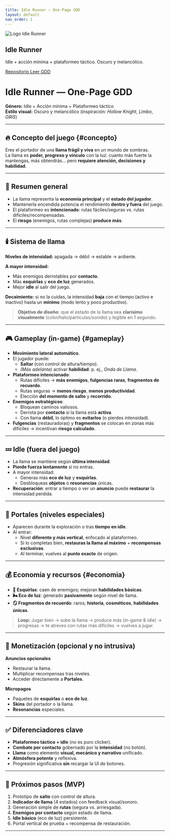 ```yaml
---
title: Idle Runner — One-Page GDD
layout: default
nav_order: 1
---
```


<!-- Menú de iconos fijo (atajos a secciones) -->
<nav class="quickbar" aria-label="Accesos rápidos">
  <a href="#gdd" title="Inicio"><i class="ri-home-5-line"></i></a>
  <a href="#concepto" title="Concepto"><i class="ri-fire-fill"></i></a>
  <a href="#gameplay" title="Gameplay"><i class="ri-gamepad-line"></i></a>
  <a href="#economia" title="Economía"><i class="ri-coins-line"></i></a>
  <a href="https://github.com/mj-developers/idle" target="_blank" rel="noopener" title="Repositorio">
    <i class="ri-github-fill"></i>
  </a>
</nav>

<!-- HERO -->
<section class="hero">
  <div class="hero__content">
    <img class="hero__logo" src="{{ '/assets/images/logo.png' | relative_url }}" alt="Logo Idle Runner" onerror="this.style.display='none'">
    <h1>Idle Runner</h1>
    <p class="hero__tagline">Idle + acción mínima + plataformeo táctico. Oscuro y melancólico.</p>
    <div class="hero__ctas">
      <a class="btn btn--primary" href="https://github.com/mj-developers/idle" target="_blank" rel="noopener">
        <i class="ri-github-fill"></i> Repositorio
      </a>
      <a class="btn" href="#gdd"><i class="ri-file-text-line"></i> Leer GDD</a>
    </div>
  </div>
</section>

<div id="gdd"></div>

# Idle Runner — One-Page GDD

**Género:** Idle + Acción mínima + Plataformeo táctico  
**Estilo visual:** Oscuro y melancólico (inspiración: *Hollow Knight*, *Limbo*, *GRIS*)

---

## 🔥 Concepto del juego {#concepto}
Eres el portador de una **llama frágil y viva** en un mundo de sombras.  
La llama es **poder, progreso y vínculo** con la luz: cuanto más fuerte la mantengas, más obtendrás… pero **requiere atención, decisiones y habilidad**.

---

## 🧩 Resumen general
- La llama representa la **economía principal** y el **estado del jugador**.
- Mantenerla encendida potencia el rendimiento **dentro y fuera** del juego.
- El plataformeo es **intencionado**: rutas fáciles/seguras vs. rutas difíciles/recompensadas.
- El **riesgo** (enemigos, rutas complejas) **produce más**.

---

## 🕯️ Sistema de llama
**Niveles de intensidad:** apagada → débil → estable → ardiente.

**A mayor intensidad:**
- Más enemigos derrotables por **contacto**.
- Más **esquirlas** y **eco de luz** generados.
- Mejor **idle** al salir del juego.

**Decaimiento:** si no la cuidas, la intensidad **baja** con el tiempo (activo e inactivo) hasta un **mínimo** (modo lento y poco productivo).

> **Objetivo de diseño:** que el estado de la llama sea **clarísimo visualmente** (color/halo/partículas/sonido) y legible en 1 segundo.

---

## 🎮 Gameplay (in-game) {#gameplay}
- **Movimiento lateral automático**.
- El jugador puede:
  - **Saltar** (con control de altura/tiempo).
  - *(Más adelante)* activar **habilidad**: p. ej., *Onda de Llama*.
- **Plataformeo intencionado**:
  - Rutas difíciles → **más enemigos**, **fulgencias raras**, **fragmentos de recuerdo**.
  - Rutas seguras → **menos riesgo**, **menos productividad**.
  - Elección **del momento de salto** y **recorrido**.
- **Enemigos estratégicos**:
  - Bloquean caminos valiosos.
  - Derrota por **contacto** si la llama está **activa**.
  - Con llama **débil**, lo óptimo es **evitarlos** (o pierdes intensidad).
- **Fulgencias** (restauradoras) y **fragmentos** se colocan en zonas más difíciles → incentivan **riesgo calculado**.

---

## 💤 Idle (fuera del juego)
- La llama se mantiene según **última intensidad**.
- **Pierde fuerza lentamente** si no entras.
- A mayor intensidad:
  - Generas más **eco de luz** y **esquirlas**.
  - Desbloqueas **objetos** o **resonancias** únicas.
- **Recuperación**: entrar a tiempo o ver un **anuncio** puede **restaurar** la intensidad perdida.

---

## 🚪 Portales (niveles especiales)
- Aparecen durante la exploración o tras **tiempo en idle**.
- Al entrar:
  - Nivel **diferente y más vertical**, enfocado al plataformeo.
  - Si lo completas bien, **restauras la llama al máximo** + **recompensas exclusivas**.
  - Al terminar, vuelves al **punto exacto** de origen.

---

## 💰 Economía y recursos {#economia}
- **🧿 Esquirlas**: caen de enemigos; mejoran **habilidades básicas**.
- **🌬️ Eco de luz**: generado **pasivamente** según nivel de llama.
- **🪞 Fragmentos de recuerdo**: raros; **historia**, **cosméticos**, **habilidades únicas**.

> **Loop:** Jugar bien → sube la llama → produce más (in-game & idle) → progresas → te atreves con rutas más difíciles → vuelves a jugar.

---

## 🛒 Monetización (opcional y no intrusiva)
**Anuncios opcionales**
- Restaurar la llama.
- Multiplicar recompensas tras niveles.
- Acceder directamente a **Portales**.

**Micropagos**
- Paquetes de **esquirlas** o **eco de luz**.
- **Skins** del portador o la llama.
- **Resonancias** especiales.

---

## ✅ Diferenciadores clave
- **Plataformeo táctico + idle** (no es puro clicker).
- **Combate por contacto** gobernado por la **intensidad** (no botón).
- **Llama** como elemento **visual, mecánico y narrativo** unificado.
- **Atmósfera potente** y reflexiva.
- Progresión significativa **sin** recargar la UI de botones.

---

## 🔭 Próximos pasos (MVP)
1. Prototipo de **salto** con control de altura.
2. **Indicador de llama** (4 estados) con feedback visual/sonoro.
3. Generación simple de **rutas** (segura vs. arriesgada).
4. **Enemigos por contacto** según estado de llama.
5. **Idle básico** (eco de luz) persistente.
6. Portal vertical de prueba + recompensa de restauración.

---
